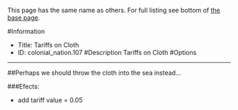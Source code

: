 This page has the same name as others. For full listing see bottom of [the base page](tariffs_on_cloth.md).

#Information
 - Title: Tariffs on Cloth
 - ID: colonial_nation.107
#Description
Tariffs on Cloth
#Options

___
##Perhaps we should throw the cloth into the sea instead...

###Efects:<ul><li>add tariff value = 0.05</li></ul>
